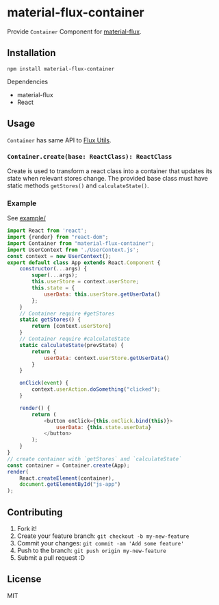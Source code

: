 # material-flux-container

Provide `Container` Component for [material-flux](https://github.com/azu/material-flux "material-flux").

## Installation

    npm install material-flux-container

Dependencies

- material-flux
- React

## Usage

`Container` has same API to [Flux Utils](https://facebook.github.io/flux/docs/flux-utils.html "Flux Utils").

### `Container.create(base: ReactClass): ReactClass`

Create is used to transform a react class into a container that updates its state when relevant stores change.
The provided base class must have static methods `getStores()` and `calculateState()`.

### Example

See [example/](example/)

```js
import React from 'react';
import {render} from "react-dom";
import Container from "material-flux-container";
import UserContext from './UserContext.js';
const context = new UserContext();
export default class App extends React.Component {
    constructor(...args) {
        super(...args);
        this.userStore = context.userStore;
        this.state = {
            userData: this.userStore.getUserData()
        };
    }
    // Container require #getStores
    static getStores() {
        return [context.userStore]
    }
    // Container require #calculateState
    static calculateState(prevState) {
        return {
            userData: context.userStore.getUserData()
        }
    }

    onClick(event) {
        context.userAction.doSomething("clicked");
    }

    render() {
        return (
            <button onClick={this.onClick.bind(this)}>
                userData: {this.state.userData}
            </button>
        );
    }
}
// create container with `getStores` and `calculateState`
const container = Container.create(App);
render(
    React.createElement(container),
    document.getElementById("js-app")
);
```

## Contributing

1. Fork it!
2. Create your feature branch: `git checkout -b my-new-feature`
3. Commit your changes: `git commit -am 'Add some feature'`
4. Push to the branch: `git push origin my-new-feature`
5. Submit a pull request :D

## License

MIT